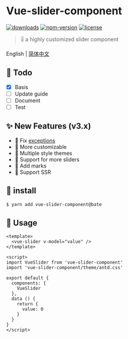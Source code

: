 
# Vue-slider-component

[![downloads](https://img.shields.io/npm/dt/vue-slider-component.svg)](https://www.npmjs.com/package/vue-slider-component)
[![npm-version](https://img.shields.io/npm/v/vue-slider-component.svg)](https://www.npmjs.com/package/vue-slider-component)
[![license](https://img.shields.io/npm/l/express.svg)]()

> 🎚 a highly customized slider component

English | [简体中文](https://github.com/NightCatSama/vue-slider-component/blob/master/README-CN.md)

## 🚴 Todo

- [x] Basis
- [ ] Update guide
- [ ] Document
- [ ] Test

## ✨ New Features (v3.x)
- 🤣 Fix [exceptions](https://github.com/NightCatSama/vue-slider-component#exceptions)
- 🔧 More customizable
- 👗 Multiple style themes
- 🐳 Support for more sliders
- 📌 Add marks
- 🎉 Support SSR

## 💽 install
```bash
$ yarn add vue-slider-component@bate
```

## 🚀 Usage
```vue
<template>
  <vue-slider v-model="value" />
</template>

<script>
import VueSlider from 'vue-slider-component'
import 'vue-slider-component/theme/antd.css'

export default {
  components: {
    VueSlider
  },
  data () {
    return {
      value: 0
    }
  }
}
</script>
```